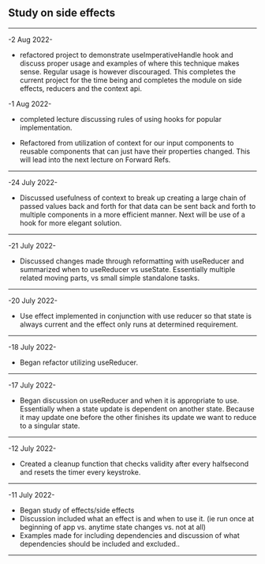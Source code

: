 ## Study on side effects

---

-2 Aug 2022-

- refactored project to demonstrate useImperativeHandle hook and discuss proper usage and examples of where this technique makes sense. Regular usage is however discouraged. This completes the current project for the time being and completes the module on side effects, reducers and the context api.

-1 Aug 2022-

- completed lecture discussing rules of using hooks for popular implementation.

- Refactored from utilization of context for our input components to reusable components that can just have their properties changed. This will lead into the next lecture on Forward Refs.

---

-24 July 2022-

- Discussed usefulness of context to break up creating a large chain of passed values back and forth for that data can be sent back and forth to multiple components in a more efficient manner. Next will be use of a hook for more elegant solution.

---

-21 July 2022-

- Discussed changes made through reformatting with useReducer and summarized when to useReducer vs useState. Essentially multiple related moving parts, vs small simple standalone tasks.

---

-20 July 2022-

- Use effect implemented in conjunction with use reducer so that state is always current and the effect only runs at determined requirement.

---

-18 July 2022-

- Began refactor utilizing useReducer.

---

-17 July 2022-

- Began discussion on useReducer and when it is appropriate to use. Essentially when a state update is dependent on another state. Because it may update one before the other finishes its update we want to reduce to a singular state.

---

-12 July 2022-

- Created a cleanup function that checks validity after every halfsecond and resets the timer every keystroke.

---

-11 July 2022-

- Began study of effects/side effects
- Discussion included what an effect is and when to use it. (ie run once at beginning of app vs. anytime state changes vs. not at all)
- Examples made for including dependencies and discussion of what dependencies should be included and excluded..

---
